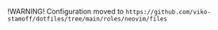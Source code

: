 !WARNING! Configuration moved to `https://github.com/viko-stamoff/dotfiles/tree/main/roles/neovim/files`
